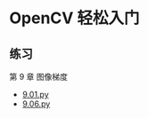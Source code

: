 # OpenCV 轻松入门

## 练习

第 9 章 图像梯度

- [9.01.py](./chapter09/9.01.py)
- [9.06.py](./chapter09/9.06.py)

